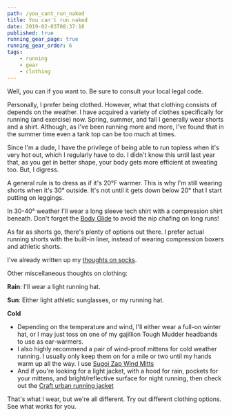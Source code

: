 ```yaml
---
path: /you_cant_run_naked
title: You can't run naked
date: 2019-02-03T08:37:18
published: true
running_gear_page: true
running_gear_order: 6
tags:
    - running
    - gear
    - clothing
---
```


Well, you can if you want to. Be sure to consult your local legal code.

Personally, I prefer being clothed. However, what that clothing consists of depends on the weather. I have acquired a variety of clothes specifically for running (and exercise) now. Spring, summer, and fall I generally wear shorts and a shirt. Although, as I've been running more and more, I've found that in the summer time even a tank top can be too much at times. 

Since I'm a dude, I have the privilege of being able to run topless when it's very hot out, which I regularly have to do. I didn't know this until last year that, as you get in better shape, your body gets more efficient at sweating too. But, I digress.

A general rule is to dress as if it's 20°F warmer. This is why I'm still wearing shorts when it's 30° outside. It's not until it gets down below 20° that I start putting on leggings.

In 30-40° weather I'll wear a long sleeve tech shirt with a compression shirt beneath. Don't forget the [Body Glide](/body_glide) to avoid the nip chafing on long runs!

As far as shorts go, there's plenty of options out there. I prefer actual running shorts with the built-in liner, instead of wearing compression boxers and athletic shorts. 

I've already written up my [thoughts on socks](/wright_socks). 

Other miscellaneous thoughts on clothing:

**Rain**: I'll wear a light running hat.

**Sun**: Either light athletic sunglasses, or my running hat.

**Cold** 
- Depending on the temperature and wind, I'll either wear a full-on winter hat, or I may just toss on one of my gajillion Tough Mudder headbands to use as ear-warmers. 
- I also highly recommend a pair of wind-proof mittens for cold weather running. I usually only keep them on for a mile or two until my hands warm up all the way. I use [Sugoi Zap Wind Mitts](https://us-store.sugoi.com/products/u919100u-zap-wind-mitt)
- And if you're looking for a light jacket, with a hood for rain, pockets for your mittens, and bright/reflective surface for night running, then check out the [Craft urban running jacket](https://www.craftsportswear.com/B2C%20-%20Craft/all-products-7a58fca3/clothes/jackets--vests/1906447-809926/) 

That's what I wear, but we're all different. Try out different clothing options. See what works for you.